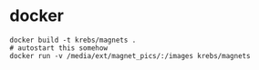 # docker

	docker build -t krebs/magnets .
	# autostart this somehow
	docker run -v /media/ext/magnet_pics/:/images krebs/magnets
